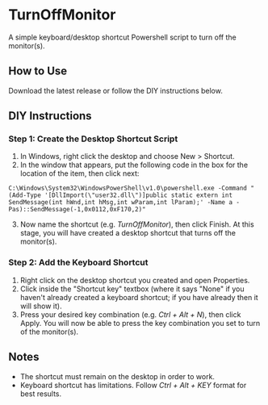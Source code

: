 # TurnOffMonitor
A simple keyboard/desktop shortcut Powershell script to turn off the monitor(s).

## How to Use
Download the latest release or follow the DIY instructions below.

## DIY Instructions
### Step 1: Create the Desktop Shortcut Script
1. In Windows, right click the desktop and choose New > Shortcut.
2. In the window that appears, put the following code in the box for the location of the item, then click next:
```
C:\Windows\System32\WindowsPowerShell\v1.0\powershell.exe -Command "(Add-Type '[DllImport(\"user32.dll\")]public static extern int SendMessage(int hWnd,int hMsg,int wParam,int lParam);' -Name a -Pas)::SendMessage(-1,0x0112,0xF170,2)"
```
3. Now name the shortcut (e.g. *TurnOffMonitor*), then click Finish. At this stage, you will have created a desktop shortcut that turns off the monitor(s).

### Step 2: Add the Keyboard Shortcut
1. Right click on the desktop shortcut you created and open Properties.
2. Click inside the "Shortcut key" textbox (where it says "None" if you haven't already created a keyboard shortcut; if you have already then it will show it).
3. Press your desired key combination (e.g. *Ctrl + Alt + N*), then click Apply. You will now be able to press the key combination you set to turn of the monitor(s).

## Notes
- The shortcut must remain on the desktop in order to work.
- Keyboard shortcut has limitations. Follow *Ctrl + Alt + KEY* format for best results.
